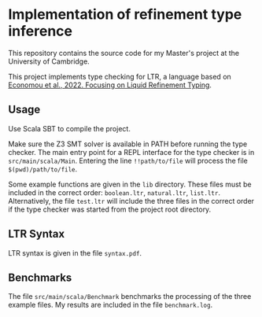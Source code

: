 
Implementation of refinement type inference
===========================================

This repository contains the source code for my Master's project at the University of Cambridge.

This project implements type checking for LTR, a language based on [Economou et al., 2022. Focusing on Liquid Refinement Typing][1].

Usage
-----

Use Scala SBT to compile the project.

Make sure the Z3 SMT solver is available in PATH before running the type checker.
The main entry point for a REPL interface for the type checker is in `src/main/scala/Main`.
Entering the line `!!path/to/file` will process the file `$(pwd)/path/to/file`.

Some example functions are given in the `lib` directory.
These files must be included in the correct order: `boolean.ltr`, `natural.ltr`, `list.ltr`.
Alternatively, the file `test.ltr` will include the three files in the correct order if the type checker was started from the project root directory.

LTR Syntax
----------

LTR syntax is given in the file `syntax.pdf`.

Benchmarks
----------

The file `src/main/scala/Benchmark` benchmarks the processing of the three example files.
My results are included in the file `benchmark.log`.

[1]: https://arxiv.org/abs/2209.13000 (Economou et al., 2022. Focusing on Liquid Refinement Typing)
